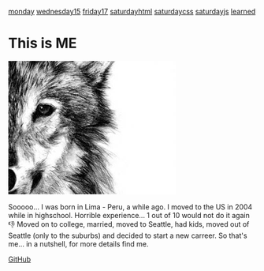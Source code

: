 
[monday](./monday.md)
[wednesday15](./wednesday15.md)
[friday17](./friday17.md)
[saturdayhtml](./saturdayhtml.md)
[saturdaycss](./saturdaycss.md)
[saturdayjs](./saturdayjs.md)
[learned](./learned.md)

# This is ME #

![wolf](/wolf.jpg)

Sooooo... I was born in Lima - Peru, a while ago. I moved to the US in 2004 while in highschool. Horrible experience... 1 out of 10 would not 
do it again :-1: Moved on to college, married, moved to Seattle, had kids, moved out of Seattle (only to the suburbs) and decided to start a new 
carreer. So that's me... in a nutshell, for more details find me. 


[GitHub](http://github.com/MaiteArp)


